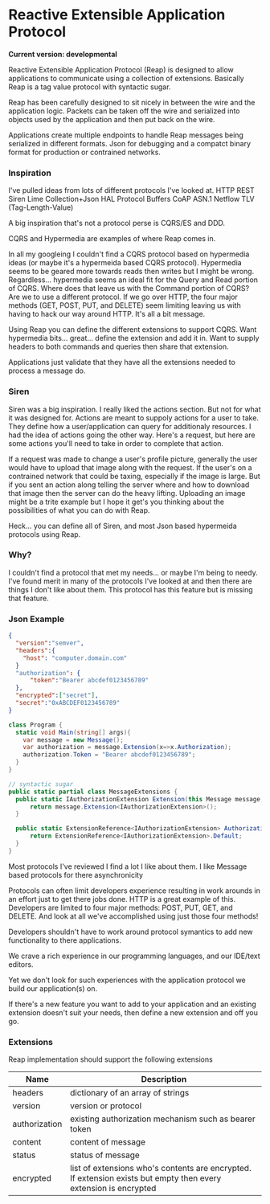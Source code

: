 # Reactive Extensible Application Protocol
__Current version: developmental__

Reactive Extensible Application Protocol (Reap) is designed to allow applications to communicate using a collection of extensions. Basically Reap is a tag value protocol with syntactic sugar.

Reap has been carefully designed to sit nicely in between the wire and the application logic. Packets can be taken off the wire and serialized into objects used by the application and then put back on the wire.

Applications create multiple endpoints to handle Reap messages being serialized in different formats. Json for debugging and a compatct binary format for production or contrained networks.

### Inspiration
I've pulled ideas from lots of different protocols I've looked at.
HTTP
REST
Siren
Lime
Collection+Json
HAL
Protocol Buffers
CoAP
ASN.1
Netflow
TLV (Tag-Length-Value)

A big inspiration that's not a protocol perse is CQRS/ES and DDD.

CQRS and Hypermedia are examples of where Reap comes in.

In all my googleing I couldn't find a CQRS protocol based on hypermedia ideas (or maybe it's a hypermeida based CQRS protocol). Hypermedia seems to be geared more towards reads then writes but I might be wrong. Regardless... hypermedia seems an ideal fit for the Query and Read portion of CQRS. Where does that leave us with the Command portion of CQRS? Are we to use a different protocol. If we go over HTTP, the four major methods (GET, POST, PUT, and DELETE) seem limiting leaving us with having to hack our way around HTTP. It's all a bit message.

Using Reap you can define the different extensions to support CQRS. Want hypermedia bits... great... define the extension and add it in. Want to supply headers to both commands and queries then share that extension.

Applications just validate that they have all the extensions needed to process a message do.

### Siren
Siren was a big inspiration. I really liked the actions section. But not for what it was designed for. Actions are meant to suppoly actions for a user to take. They define how a user/application can query for additionaly resources. I had the idea of actions going the other way. Here's a request, but here are some actions you'll need to take in order to complete that action.

If a request was made to change a user's profile picture, generally the user would have to upload that image along with the request. If the user's on a contrained network that could be taxing, especially if the image is large. But if you sent an action along telling the server where and how to download that image then the server can do the heavy lifting. Uploading an image might be a trite example but I hope it get's you thinking about the possibilities of what you can do with Reap.

Heck... you can define all of Siren, and most Json based hypermeida protocols using Reap.

### Why?

I couldn't find a protocol that met my needs... or maybe I'm being to needy. I've found merit in many of the protocols I've looked at and then there are things I don't like about them. This protocol has this feature but is missing that feature.

### Json Example

```json
{
  "version":"semver",
  "headers":{
    "host": "computer.domain.com"
  }
  "authorization": {
      "token":"Bearer abcdef0123456789"
  },
  "encrypted":["secret"],
  "secret":"0xABCDEF0123456789"
}
```

```csharp
class Program {
  static void Main(string[] args){
    var message = new Message();
    var authorization = message.Extension(x=>x.Authorization);
    authorization.Token = "Bearer abcdef0123456789";
  }
}

// syntactic sugar
public static partial class MessageExtensions {
  public static IAuthorizationExtension Extension(this Message message, Func<IMessageExtension, Func<ExtensionReference<IAuthorizationExtension>>> callback) {
      return message.Extension<IAuthorizationExtension>();
  }

  public static ExtensionReference<IAuthorizationExtension> Authorization(this IMessageExtension extension) {
      return ExtensionReference<IAuthorizationExtension>.Default;
  }
}
```

Most protocols I've reviewed I find a lot I like about them.
I like Message based protocols for there asynchronicity

Protocols can often limit developers experience resulting in work arounds in an effort just to get there jobs done. HTTP is a great example of this. Developers are limited to four major methods: POST, PUT, GET, and DELETE. And look at all we've accomplished using just those four methods!

Developers shouldn't have to work around protocol symantics to add new functionality to there applications.

We crave a rich experience in our programming languages, and our IDE/text editors.

Yet we don't look for such experiences with the application protocol we build our application(s) on.

If there's a new feature you want to add to your application and an existing extension doesn't suit your needs, then define a new extension and off you go.

### Extensions

Reap implementation should support the following extensions

|Name                |Description         |
|--------------------|--------------------|
|headers             |dictionary of an array of strings|
|version             |version or protocol |
|authorization       |existing authorization mechanism such as bearer token|
|content             |content of message |
|status              |status of message |
|encrypted           |list of extensions who's contents are encrypted. If extension exists but empty then every extension is encrypted|
